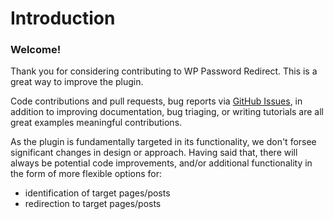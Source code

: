 # Introduction

### Welcome!

Thank you for considering contributing to WP Password Redirect. This is a great way to improve the plugin.

Code contributions and pull requests, bug reports via [GitHub Issues](https://github.com/codebureau/WP-Password-Redirect/issues), in addition to improving documentation, bug triaging, or writing tutorials are all great examples meaningful contributions.

As the plugin is fundamentally targeted in its functionality, we don't forsee significant changes in design or approach.  Having said that, there will always be potential code improvements, and/or additional functionality in the form of more flexible options for:

- identification of target pages/posts
- redirection to target pages/posts

